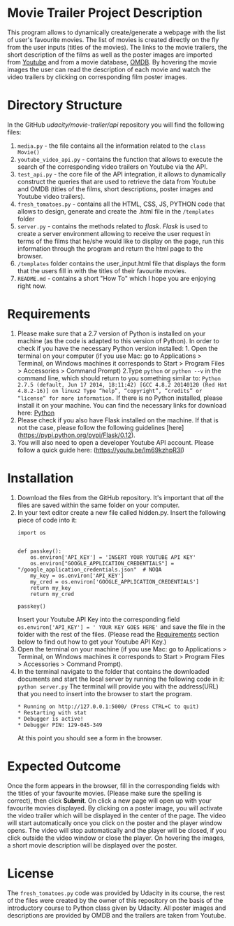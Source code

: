 # Movie Trailer Project Description

This program allows to dynamically create/generate a webpage with the list of user's favourite movies. The list of movies is created directly on the fly from the user inputs (titles of the movies). The links to the movie trailers, the short description of the films as well as the poster images are imported from [Youtube](https://www.youtube.com/) and from a movie database, [OMDB](http://www.omdbapi.com/). By hovering the movie images the user can read the description of each movie and watch the video trailers by clicking on corresponding film poster images. 

# Directory Structure

In the GitHub *udacity/movie-trailer/api* repository you will find the following files:
  1. `media.py` - the file contains all the information related to the `class Movie()`   
  2. `youtube_video_api.py` - contains the function that allows to execute the search of the corresponding video trailers on Youtube via the API.
  3. `test_api.py` - the core file of the API integration, it allows to dynamically construct the queries that are used to retrieve the data  from Youtube and OMDB (titles of the films, short descriptions, poster images and Youtube video trailers).
  4. `fresh_tomatoes.py` - contains all the HTML, CSS, JS, PYTHON code that allows to design, generate and create the .html file in the `/templates` folder
  5. `server.py` - contains the methods related to *flask*. *Flask* is used to create a server environment allowing to receive the user request in terms of the films that he/she would like to display on the page, run this information through the program and return the html page to the browser.
  6. `/templates` folder contains the user_input.html file that displays the form that the users fill in with the titles of their favourite movies.
  7. `README.md` - contains a short "How To" which I hope you are enjoying right now.

# Requirements

  1. Please make sure that a 2.7 version of Python is installed on your machine (as the code is adapted to this version of Python). In order to check if you have the necessary Python version installed:
    1. Open the terminal on your computer (if you use Mac: go to Applications > Terminal, on Windows machines it corresponds to Start >         Program Files > Accessories > Command Prompt)
    2.Type `python` or `python --v` in the command line, which should return to you something similar to: 
    ```
    Python 2.7.5 (default, Jun 17 2014, 18:11:42)
    [GCC 4.8.2 20140120 (Red Hat 4.8.2-16)] on linux2
    Type “help”, “copyright”, “credits” or “license” for more information.
    ```
    If there is no Python installed, please install it on your machine. You can find the necessary links for download here:
    [Python](https://wiki.python.org/moin/BeginnersGuide/Download)
  2. Please check if you also have Flask installed on the machine. If that is not the case, please follow the following guidelines [here]   (https://pypi.python.org/pypi/Flask/0.12).
  3. You will also need to open a developer Youtube API account. Please follow a quick guide here: (https://youtu.be/Im69kzhpR3I) 

# Installation

1. Download the files from the GitHub repository. It's important that *all* the files are saved within the same folder on your computer.
2. In your text editor create a new file called hidden.py. Insert the following piece of code into it:
   ```
   import os


   def passkey():
       os.environ['API_KEY'] = 'INSERT YOUR YOUTUBE API KEY'
       os.environ["GOOGLE_APPLICATION_CREDENTIALS"] = "/google_application_credentials.json"  # NOQA
       my_key = os.environ['API_KEY']
       my_cred = os.environ['GOOGLE_APPLICATION_CREDENTIALS']
       return my_key
       return my_cred

   passkey()
   ```
   Insert your Youtube API Key into the corresponding field `os.environ['API_KEY'] = ' YOUR KEY GOES HERE'` and save the file in the            folder with the rest of the files. (Please read the [Requirements](https://github.com/MissT17/udacity/tree/master/movie-traile/api#requirements) section below to find out how to get your Youtube API Key.)  
3. Open the terminal on your machine (if you use Mac: go to Applications > Terminal, on Windows machines it corresponds to Start > Program Files > Accessories > Command Prompt).
4. In the terminal navigate to the folder that contains the downloaded documents and start the local server by running the following code in it: `python server.py`
   The terminal will provide you with the address(URL) that you need to insert into the browser to start the program.
   ```
   * Running on http://127.0.0.1:5000/ (Press CTRL+C to quit)
   * Restarting with stat
   * Debugger is active!
   * Debugger PIN: 129-045-349
   ```
   At this point you should see a form in the browser.
   
# Expected Outcome

Once the form appears in the browser, fill in the corresponding fields with the titles of your favourite movies. (Please make sure the spelling is correct), then click **__Submit__**. On click a new page will open up with your favourite movies displayed. By clicking on a poster image, you will activate the video trailer which will be displayed in the center of the page. The video will start automatically once you click on the poster and the player window opens. The video will stop automatically and the player will be closed, if you click outside the video window or close the player. On hovering the images, a short movie description will be displayed over the poster. 

# License

The `fresh_tomatoes.py` code was provided by Udacity in its course, the rest of the files were created by the owner of this repository on the basis of the introductory course to Python class given by Udacity. All poster images and descriptions are provided by OMDB and the trailers are taken from Youtube.
